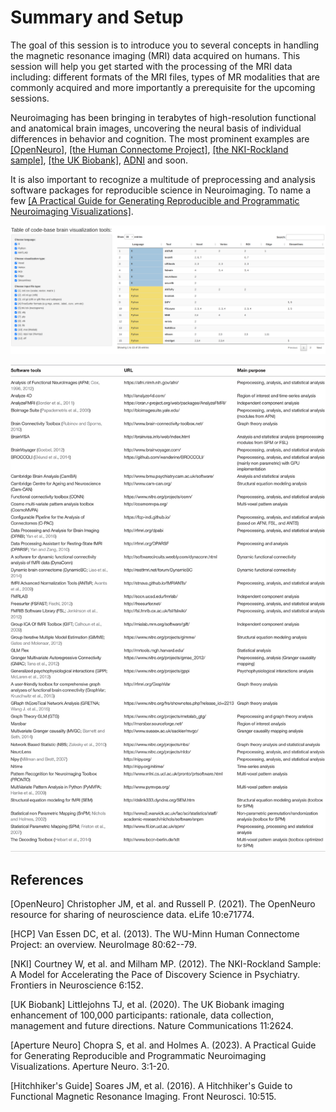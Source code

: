 # Summary and Setup

The goal of this session is to introduce you to several concepts in handling
 the magnetic resonance imaging (MRI) data acquired on humans. This session
 will help you get started with the processing of the MRI data including:
different formats of the MRI files, types of MR modalities that are commonly
 acquired and more importantly a prerequisite for the upcoming sessions.

Neuroimaging has been bringing in terabytes of high-resolution functional
and anatomical brain images, uncovering the neural basis of individual
 differences in behavior and cognition. The most prominent examples
are [[OpenNeuro]](#1), [[the Human Connectome Project]](#2), [[the NKI-Rockland sample]](#3),
[[the UK Biobank]](#4), [ADNI](https://adni.loni.usc.edu/) and soon.

It is also important to recognize a multitude of preprocessing and analysis software packages
for reproducible science in Neuroimaging. To name a few [[A Practical Guide for Generating Reproducible and Programmatic Neuroimaging Visualizations]](#5).


[![Examples of code-based neuroimaging visualizations tools that can be accessed directly within R, MATLAB and Python environments.](static/code-base_tools.png "Chopra S, et al. and Holmes A. 2023 Aperture Neuro")](https://bccl-iiith.github.io/Workshop_Neuroimaging/static/code-base_tools.png)


[![Software tools used for fMRI pipelines present in published studies](static/fnins-10-00515-t001.jpg)](https://bccl-iiith.github.io/Workshop_Neuroimaging/static/fnins-10-00515-t001.jpg)

## References
<a id="1">[OpenNeuro]</a>
Christopher JM, et al. and Russell P. (2021).
The OpenNeuro resource for sharing of neuroscience data.
eLife 10:e71774.

<a id="2">[HCP]</a>
Van Essen DC, et al. (2013).
The WU-Minn Human Connectome Project: an overview.
NeuroImage 80:62--79.

<a id="3">[NKI]</a>
Courtney W, et al. and Milham MP. (2012).
The NKI-Rockland Sample: A Model for Accelerating the Pace of Discovery Science in Psychiatry.
Frontiers in Neuroscience 6:152.

<a id="4">[UK Biobank]</a>
Littlejohns TJ, et al. (2020).
The UK Biobank imaging enhancement of 100,000 participants: rationale, data collection, management and future directions.
Nature Communications 11:2624.

<a id="5">[Aperture Neuro]</a>
Chopra S, et al. and Holmes A. (2023).
A Practical Guide for Generating Reproducible and Programmatic Neuroimaging Visualizations.
Aperture Neuro. 3:1-20.

<a id="6">[Hitchhiker's Guide]</a>
Soares JM, et al. (2016).
A Hitchhiker's Guide to Functional Magnetic Resonance Imaging.
Front Neurosci. 10:515.
